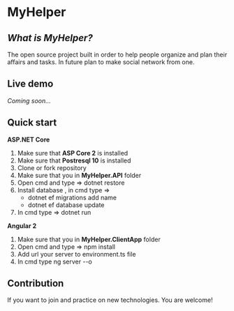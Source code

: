 # MyHelper

*What is MyHelper?*
----------------

The open source project built in order to help people organize and plan their affairs and tasks.
In future plan to make social network from one.

**Live demo**
----------------
*Coming soon...*

**Quick start**
----------------
**ASP.NET Core**

1. Make sure that **ASP Core 2** is installed 
2. Make sure that **Postresql 10** is installed 
3. Clone or fork repository
4. Make sure that you in **MyHelper.API** folder
5. Open cmd and type => dotnet restore
6. Install database , in cmd type => 
    - dotnet ef migrations add name
    - dotnet ef database update
7. In cmd type => dotnet run 

**Angular 2**

1. Make sure that you in **MyHelper.ClientApp** folder
2. Open cmd and type => npm install
3. Add url your server to environment.ts file
4. In cmd type ng server --o

**Contribution**
----------------

If you want to join and practice on new technologies.
You are welcome!
